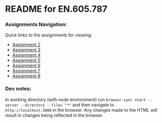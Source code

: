 # README for EN.605.787

### Assignments Navigation:

Quick links to the assignments for viewing:

* [Assignment 2](https://theairportexplorer.github.io/web-development/module2/)
* [Assignment 3](https://theairportexplorer.github.io/web-development/module3/)
* [Assignment 4](https://theairportexplorer.github.io/web-development/module4/)
* [Assignment 5](https://theairportexplorer.github.io/web-development/module5/)
* [Assignment 6](https://theairportexplorer.github.io/web-development/module6/)
* [Assignment 7](https://theairportexplorer.github.io/web-development/module7/)
* [Assignment 8](https://theairportexplorer.github.io/web-development/module8/)

### Dev notes:

In working directory (with node environment) run
``browser-sync start --server --directory --files "*"`` and then navigate to
``http://localhost:3000`` in the browser. Any changes made to the HTML will
result in changes being reflected in the browser.